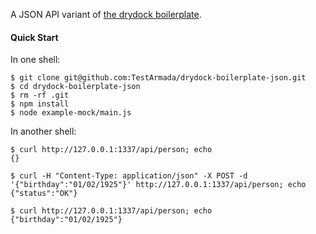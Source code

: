 A JSON API variant of [the drydock boilerplate](https://github.com/TestArmada/drydock-boilerplate).

#### Quick Start

In one shell:

```console
$ git clone git@github.com:TestArmada/drydock-boilerplate-json.git
$ cd drydock-boilerplate-json
$ rm -rf .git
$ npm install
$ node example-mock/main.js
```

In another shell:

```console
$ curl http://127.0.0.1:1337/api/person; echo
{}

$ curl -H "Content-Type: application/json" -X POST -d '{"birthday":"01/02/1925"}' http://127.0.0.1:1337/api/person; echo 
{"status":"OK"}

$ curl http://127.0.0.1:1337/api/person; echo
{"birthday":"01/02/1925"}
```